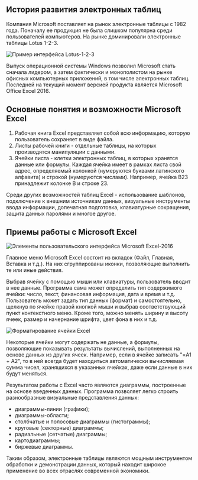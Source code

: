 ## История развития электронных таблиц
Компания Microsoft поставляет на рынок электронные таблицы с 1982 года. Поначалу ее продукция не была слишком популярна среди пользователей компьютеров. На рынке доминировали электронные таблицы Lotus 1-2-3. 

![Пример интерфейса Lotus-1-2-3](https://a24.biz/assets/files/handbook/images/e5/e9/e5e94f9f74187233164fa83f5bed8a94)

Выпуск операционной системы Windows позволил Microsoft стать сначала лидером, а затем фактически и монополистом на рынке офисных компьютерных приложений, в том числе электронных таблиц. Последней на текущий момент версией продукта является Microsoft Office Excel 2016. 

## Основные понятия и возможности Microsoft Excel

1. Рабочая книга Excel представляет собой всю информацию, которую пользователь сохраняет в виде файла.
1. Листы рабочей книги - отдельные таблицы, на которых производятся манипуляции с данными.
1. Ячейки листа - клетки электронных таблиц, в которых хранятся данные или формулы. Каждая ячейка имеет в рамках листа свой адрес, определяемый колонкой (нумеруются буквами латинского алфавита) и строкой (нумеруются числами). Например, ячейка B23 принадлежит колонке B и строке 23.

Среди других возможностей таблиц Excel - использование шаблонов, подключение к внешним источникам данных, визуальные инструменты ввода информации, допечатная подготовка, клавиатурные сокращения, защита данных паролями и многое другое. 

## Приемы работы с Microsoft Excel

![Элементы пользовательского интерфейса Microsoft Excel-2016](https://a24.biz/assets/files/handbook/images/dc/c0/dcc0f8b3d4d4f6f946c4a086142ea997)

Главное меню Microsoft Excel состоит из вкладок (Файл, Главная, Вставка и т.д.). На них сгруппированы иконки, позволяющие выполнить те или иные действия.

Выбрав ячейку с помощью мыши или клавиатуры, пользователь вводит в нее данные. Программа сама может определить тип содержимого ячейки: число, текст, финансовая информация, дата и время и т.д. Пользователь может задать тип данных (формат) и самостоятельно, щелкнув по ячейке правой кнопкой мыши и выбрав соответствующий пункт контекстного меню. Кроме того, можно менять ширину и высоту ячеек, размер и начернание шрифта, цвет фона в них и т.д.

![Форматирование ячейки Excel](https://a24.biz/assets/files/handbook/images/df/09/df09e2c883358ac29dfc6ca8984a00ec)

Некоторые ячейки могут содержать не данные, а формулы, позволяющие показывать результаты вычислений, выполненных на основе данных из других ячеек. Например, если в ячейке записать "=A1 + A2", то в ней всегда будет находиться автоматически вычисляемая сумма чисел, хранящихся в указанных ячейках, даже если данные в них будут меняться.

Результатом работы с Excel часто являются диаграммы, построенные на основе введенных данных. Программа позволяет легко строить разнообразные визуальные представления данных:

*    диаграммы-линии (графики);
*    диаграммы-области;
*    столбчатые и полосовые диаграммы (гистограммы);
*    круговые (секторные) диаграммы;
*    радиальные (сетчатые) диаграммы;
*    картодиаграммы;
*    биржевые диаграммы.

Таким образом, электронные таблицы являются мощным инструментом обработки и демонстрации данных, который находит широкое применение во всех отраслях современной экономики.

